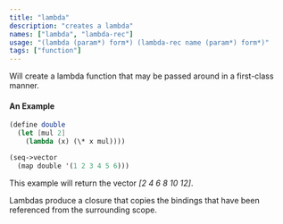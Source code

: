 ```yaml
---
title: "lambda"
description: "creates a lambda"
names: ["lambda", "lambda-rec"]
usage: "(lambda (param*) form*) (lambda-rec name (param*) form*)"
tags: ["function"]
---
```


Will create a lambda function that may be passed around in a first-class manner.

#### An Example

```scheme
(define double
  (let [mul 2]
    (lambda (x) (\* x mul))))

(seq->vector
  (map double '(1 2 3 4 5 6)))
```

This example will return the vector _[2 4 6 8 10 12]_.

Lambdas produce a closure that copies the bindings that have been referenced from the surrounding scope.
